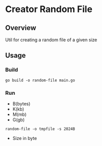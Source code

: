 # Creator Random File

## Overview
Util for creating a random file of a given size

## Usage

### Build
```asciidoc
go build -o random-file main.go
```

### Run
- B(bytes)
- K(kb)
- M(mb)
- G(gb)
```asciidoc
random-file -o tmpfile -s 2024B
```
* Size in byte
